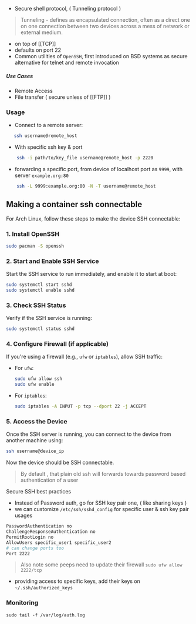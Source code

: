 - Secure shell protocol, ( Tunneling protocol )
> Tunneling - defines as encapsulated connection, often as a direct one on one connection between two devices across a mess of network or external medium.
- on top of [[TCP]]
- defaults on port 22
- Common utilities of `OpenSSH`, first introduced on BSD systems as secure alternative for telnet and remote invocation


##### Use Cases
- Remote Access
- File transfer ( secure unless of [[FTP]] )


### Usage
- Connect to a remote server:
```bash
   ssh username@remote_host
```
- With specific ssh key & port
```bash
    ssh -i path/to/key_file username@remote_host -p 2220
```
- forwarding a specific port, from device of localhost port as `9999`, with server `example.org:80`
```bash
    ssh -L 9999:example.org:80 -N -T username@remote_host
```


## Making a container ssh connectable
For Arch Linux, follow these steps to make the device SSH connectable:

### 1. **Install OpenSSH**
```bash
sudo pacman -S openssh
```

### 2. **Start and Enable SSH Service**
Start the SSH service to run immediately, and enable it to start at boot:
```bash
sudo systemctl start sshd
sudo systemctl enable sshd
```

### 3. **Check SSH Status**
Verify if the SSH service is running:
```bash
sudo systemctl status sshd
```

### 4. **Configure Firewall (if applicable)**
If you're using a firewall (e.g., `ufw` or `iptables`), allow SSH traffic:
- For `ufw`:
    ```bash
    sudo ufw allow ssh
    sudo ufw enable
    ```
- For `iptables`:
    ```bash
    sudo iptables -A INPUT -p tcp --dport 22 -j ACCEPT
    ```

### 5. **Access the Device**
Once the SSH server is running, you can connect to the device from another machine using:
```bash
ssh username@device_ip
```

Now the device should be SSH connectable.


> By default , that plain old ssh will forwards towards password based authentication of a user

Secure SSH best practices
- Instead of Password auth, go for SSH key pair one,  ( like sharing keys )
- we can customize `/etc/ssh/sshd_config`  for specific user & ssh key pair usages
```bash
PasswordAuthentication no
ChallengeResponseAuthentication no
PermitRootLogin no
AllowUsers specific_user1 specific_user2
# can change ports too
Port 2222
```
> Also note some peeps need to update their firewall `sudo ufw allow 2222/tcp`
- providing access to specific keys, add their keys on `~/.ssh/authorized_keys`


### Monitoring
`sudo tail -f /var/log/auth.log`
